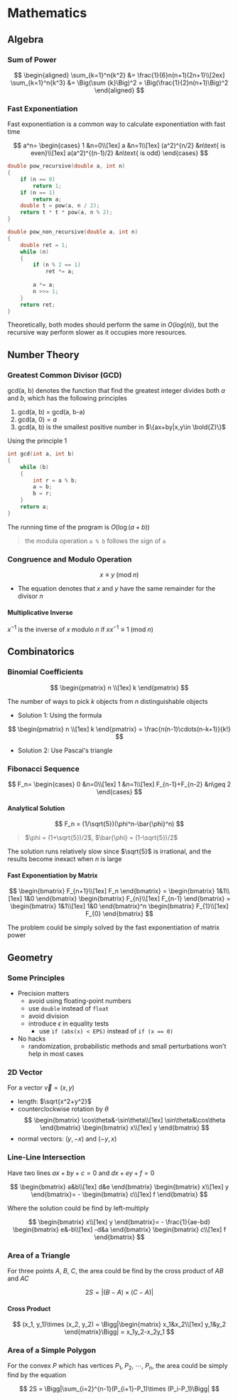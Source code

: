 # Mathematics

## Algebra

### Sum of Power

$$
\begin{aligned}
    \sum_{k=1}^n{k^2} &= \frac{1}{6}n(n+1)(2n+1)\\[2ex]
    \sum_{k=1}^n{k^3} &= \Big(\sum {k}\Big)^2 = \Big(\frac{1}{2}n(n+1)\Big)^2
\end{aligned}
$$

### Fast Exponentiation

Fast exponentiation is a common way to calculate exponentiation with fast time

$$
a^n=
\begin{cases}
    1 &n=0\\[1ex]
    a &n=1\\[1ex]
    (a^2)^{n/2} &n\text{ is even}\\[1ex]
    a(a^2)^{(n-1)/2} &n\text{ is odd}
\end{cases}
$$

```c++
double pow_recursive(double a, int n)
{
    if (n == 0)
        return 1;
    if (n == 1)
        return a;
    double t = pow(a, n / 2);
    return t * t * pow(a, n % 2);
}

double pow_non_recursive(double a, int n)
{
    double ret = 1;
    while (n)
    {
        if (n % 2 == 1)
            ret *= a;
        
        a *= a;
        n >>= 1;
    }
    return ret;
}
```

Theoretically, both modes should perform the same in $O(log(n))$, but the recursive way perform slower as it occupies more resources.

## Number Theory

### Greatest Common Divisor (GCD)

$\text{gcd(a, b)}$ denotes the function that find the greatest integer divides both $a$ and $b$, which has the following principles

1. $\text{gcd(a, b)}$ = $\text{gcd(a, b-a)}$
2. $\text{gcd(a, 0)} = a$
3. $\text{gcd(a, b)}$ is the smallest positive number in $\{ax+by|x,y\in \bold{Z}\}$

Using the principle 1

```cpp
int gcd(int a, int b)
{
    while (b)
    {
        int r = a % b;
        a = b;
        b = r;
    }
    return a;
}
```

The running time of the program is $O(\log {(a+b)})$

> the modula operation `a % b` follows the sign of `a`

### Congruence and Modulo Operation

$$
x\equiv y\;(\text{mod}\; n)
$$

- The equation denotes that $x$ and $y$ have the same remainder for the divisor $n$

#### Multiplicative Inverse

$x^{-1}$ is the inverse of $x$ modulo $n$ if $xx^{-1}\equiv 1\;(\text{mod}\; n)$

## Combinatorics

### Binomial Coefficients

$$
\begin{pmatrix}
    n \\[1ex]
    k
\end{pmatrix}
$$

The number of ways to pick $k$ objects from $n$ distinguishable objects

- Solution 1: Using the formula

$$
\begin{pmatrix}
    n \\[1ex]
    k
\end{pmatrix} = \frac{n(n-1)\cdots(n-k+1)}{k!}
$$

- Solution 2: Use Pascal's triangle

### Fibonacci Sequence

$$
F_n=
\begin{cases}
    0 &n=0\\[1ex]
    1 &n=1\\[1ex]
    F_{n-1}+F_{n-2} &n\geq 2
\end{cases}
$$

#### Analytical Solution

$$
F_n = (1/\sqrt{5})(\phi^n-\bar{\phi}^n)
$$

> $\phi = (1+\sqrt{5})/2$, $\bar{\phi} = (1-\sqrt{5})/2$

The solution runs relatively slow since $\sqrt{5}$ is irrational, and the results become inexact when $n$ is large

#### Fast Exponentiation by Matrix

$$
\begin{bmatrix}
    F_{n+1}\\[1ex]
    F_n
\end{bmatrix} = 
\begin{bmatrix}
    1&1\\[1ex]
    1&0
\end{bmatrix} 
\begin{bmatrix}
    F_{n}\\[1ex]
    F_{n-1}
\end{bmatrix} = 
\begin{bmatrix}
    1&1\\[1ex]
    1&0
\end{bmatrix}^n
\begin{bmatrix}
    F_{1}\\[1ex]
    F_{0}
\end{bmatrix}
$$

The problem could be simply solved by the fast exponentiation of matrix power

## Geometry

### Some Principles

- Precision matters
  - avoid using floating-point numbers
  - use `double` instead of `float`
  - avoid division
  - introduce $\epsilon$ in equality tests
    - use `if (abs(x) < EPS)` instead of `if (x == 0)`
- No hacks
  - randomization, probabilistic methods and small perturbations won't help in most cases

### 2D Vector

For a vector $\vec{v} = (x, y)$

- length: $\sqrt{x^2+y^2}$
- counterclockwise rotation by $\theta$
$$
\begin{bmatrix}
    \cos\theta&-\sin\theta\\[1ex]
    \sin\theta&\cos\theta
\end{bmatrix} 
\begin{bmatrix}
    x\\[1ex]
    y
\end{bmatrix}
$$
- normal vectors: $(y, -x)$ and $(-y, x)$

### Line-Line Intersection

Have two lines $ax+by+c=0$ and $dx+ey+f=0$

$$
\begin{bmatrix}
    a&b\\[1ex]
    d&e
\end{bmatrix} 
\begin{bmatrix}
    x\\[1ex]
    y
\end{bmatrix}= -
\begin{bmatrix}
    c\\[1ex]
    f
\end{bmatrix}
$$

Where the solution could be find by left-multiply

$$
\begin{bmatrix}
    x\\[1ex]
    y
\end{bmatrix}= - \frac{1}{ae-bd}
\begin{bmatrix}
    e&-b\\[1ex]
    -d&a
\end{bmatrix} 
\begin{bmatrix}
    c\\[1ex]
    f
\end{bmatrix}
$$

### Area of a Triangle

For three points $A$, $B$, $C$, the area could be find by the cross product of $AB$ and $AC$

$$
2S = \Bigg|(B-A)\times (C-A)\Bigg|
$$

#### Cross Product

$$
(x_1, y_1)\times (x_2, y_2) = 
\Bigg|\begin{matrix}
    x_1&x_2\\[1ex]
    y_1&y_2
\end{matrix}\Bigg|
= x_1y_2-x_2y_1
$$

### Area of a Simple Polygon

For the convex $P$ which has vertices $P_1$, $P_2$, $\cdots$, $P_n$, the area could be simply find by the equation

$$
2S = \Bigg|\sum_{i=2}^{n-1}(P_{i+1}-P_1)\times (P_i-P_1)\Bigg|
$$